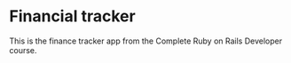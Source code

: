 # Financial tracker

This is the finance tracker app from the Complete Ruby on Rails Developer course.
